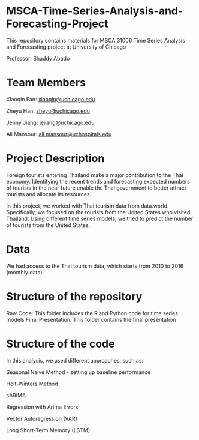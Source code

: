 # MSCA-Time-Series-Analysis-and-Forecasting-Project

This repository contains materials for MSCA 31006 Time Series Analysis and Forecasting project at University of Chicago

Professor: Shaddy Abado

# Team Members
Xiaoqin Fan: xiaoqin@uchicago.edu

Zheyu Han: zheyu@uchicago.edu

Jenny Jiang: jejiang@uchicago.edu

Ali Mansour: ali.mansour@uchospitals.edu

# Project Description
Foreign tourists entering Thailand make a major contribution to the Thai economy. Identifying the recent trends and forecasting expected numbers of tourists in the near future enable the Thai government to better attract tourists and allocate its resources. 

In this project, we worked with Thai tourism data from data.world. Specifically, we focused on the tourists from the United States who visited Thailand. Using different time series models, we tried to predict the number of tourists from the United States.

# Data
We had access to the Thai tourism data, which starts from 2010 to 2016 (monthly data)

# Structure of the repository
Raw Code: This folder includes the R and Python code for time series models
Final Presentation: This folder contains the final presentation

# Structure of the code
In this analysis, we used different approaches, such as:

Seasonal Naive Method - setting up baseline performance

Holt-Winters Method

sARIMA

Regression with Arima Errors

Vector Autoregression (VAR)

Long Short-Term Memory (LSTM)
